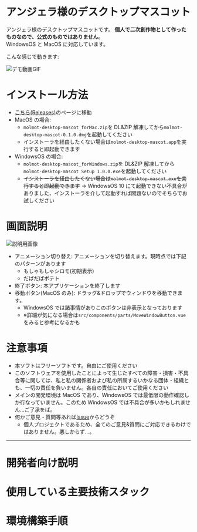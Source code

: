 # アンジェラ様のデスクトップマスコット

アンジェラ様のデスクトップマスコットです。
**個人で二次創作物として作ったものなので、公式のものではありません。**  
WindowsOS と MacOS に対応しています。

こんな感じで動きます:

![デモ動画GIF](https://raw.githubusercontent.com/aik0aaac/molmot-desktopMascot/images/demo.gif "デモ")

# インストール方法

- [こちら(Releases)](https://github.com/aik0aaac/molmot-desktopMascot/releases)のページに移動
- MacOS の場合:
  - `molmot-desktop-mascot_forMac.zip`を DL&ZIP 解凍してから`molmot-desktop-mascot-0.1.0.dmg`を起動してください
  - インストーラを経由したくない場合は`molmot-desktop-mascot.app`を実行すると即起動できます
- WindowsOS の場合:
  - `molmot-desktop-mascot_forWindows.zip`を DL&ZIP 解凍してから`molmot-desktop-mascot Setup 1.0.0.exe`を起動してください
  - ~~インストーラを経由したくない場合は`molmot-desktop-mascot.exe`を実行すると即起動できます~~ → WindowsOS 10 にて起動できない不具合がありました、インストーラを介して起動すれば問題ないのでそちらでお試しください

# 画面説明

![説明用画像](https://raw.githubusercontent.com/aik0aaac/molmot-desktopMascot/images/description.jpg "説明")

- アニメーション切り替え: アニメーションを切り替えます。現時点では下記のパターンがあります
  - もしゃもしゃシロモ(初期表示)
  - だばだばポテト
- 終了ボタン: 本アプリケーションを終了します
- 移動ボタン(MacOS のみ): ドラッグ&ドロップでウィンドウを移動できます。
  - WindowsOS では諸事情がありこのボタンは非表示となっております
  - ※詳細が気になる場合は`src/components/parts/MoveWindowButton.vue`をみると参考になるかも

# 注意事項

- 本ソフトはフリーソフトです。自由にご使用ください
- このソフトウェアを使用したことによって生じたすべての障害・損害・不具合等に関しては、私と私の関係者および私の所属するいかなる団体・組織とも、一切の責任を負いません。各自の責任においてご使用ください
- メインの開発環境は MacOS であり、WindowsOS では最低限の動作確認しか行なっていません。このため WindowsOS では不具合が多いかもしれません…ご了承をば。
- 何かご意見・質問等あれば[Issue](https://github.com/aik0aaac/angela-desktopMascot/issues)からどうぞ
  - 個人プロジェクトであるため、全てのご意見&質問にご対応できるわけではありません。悪しからず…。

---

# 開発者向け説明

# 使用している主要技術スタック

# 環境構築手順

